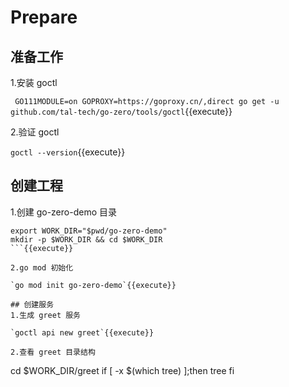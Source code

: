 # Prepare

## 准备工作
1.安装 goctl

` GO111MODULE=on GOPROXY=https://goproxy.cn/,direct go get -u github.com/tal-tech/go-zero/tools/goctl`{{execute}}

2.验证 goctl

`goctl --version`{{execute}}

## 创建工程
1.创建 go-zero-demo 目录

```
export WORK_DIR="$pwd/go-zero-demo"
mkdir -p $WORK_DIR && cd $WORK_DIR
```{{execute}}

2.go mod 初始化

`go mod init go-zero-demo`{{execute}}

## 创建服务
1.生成 greet 服务

`goctl api new greet`{{execute}}

2.查看 greet 目录结构

```
cd $WORK_DIR/greet
if [ -x $(which tree) ];then
tree
fi
```{{execute}}